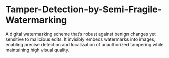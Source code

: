 # Tamper-Detection-by-Semi-Fragile-Watermarking
A digital watermarking scheme that’s robust against benign changes yet sensitive to malicious edits. It invisibly embeds watermarks into images, enabling precise detection and localization of unauthorized tampering while maintaining high visual quality.
